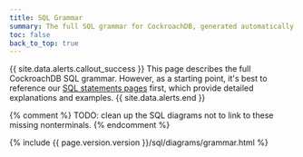 ```yaml
---
title: SQL Grammar
summary: The full SQL grammar for CockroachDB, generated automatically from the CockroachDB code.
toc: false
back_to_top: true
---
```


<style>
/* TODO(mjibson): reduce to header height once it no longer changes on scroll */
a[name]::before {
	content: '';
	display: block;
	height: 80px;
	margin: -80px 0 0;
}
a[name]:focus {
	outline: 0;
}
</style>

{{ site.data.alerts.callout_success }}
This page describes the full CockroachDB SQL grammar. However, as a starting point, it's best to reference our <a href="sql-statements.html">SQL statements pages</a> first, which provide detailed explanations and examples.
{{ site.data.alerts.end }}

{%  comment %}
TODO: clean up the SQL diagrams not to link to these missing nonterminals.
{%  endcomment %}
<a id="col_label"></a>
<a id="col_qual_list"></a>
<a id="column_constraints"></a>
<a id="column_name"></a>
<a id="fk_column_name"></a>
<a id="interleave_prefix"></a>
<a id="limit_val"></a>
<a id="offset_val"></a>
<a id="ref_column_name"></a>
<a id="timestamp"></a>

<div class="horizontal-scroll">
  {%  include {{  page.version.version  }}/sql/diagrams/grammar.html %}
</div>
